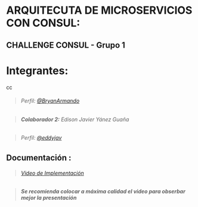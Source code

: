 # **ARQUITECUTA DE MICROSERVICIOS CON CONSUL:** 

## CHALLENGE CONSUL - Grupo 1

# Integrantes:

cc

> ######  Perfil: [@BryanArmando](https://github.com/BryanArmando)

> ######  **Colaborador 2:** Edison Javier Yánez Guaña

> ######  Perfil: [@eddyjav](https://github.com/eddyjav)

## Documentación :
> ######  [Video de Implementación](https://www.youtube.com/watch?v=vWYMML_eIUE)

> ######  **Se recomienda colocar a máxima calidad el video para obserbar mejor la presentación** 
